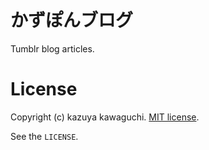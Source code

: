 # かずぽんブログ

Tumblr blog articles.


# License
Copyright (c) kazuya kawaguchi.
[MIT license](http://www.opensource.org/licenses/mit-license.php).

See the `LICENSE`.
